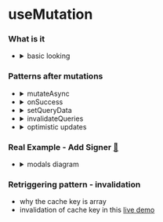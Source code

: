 # useMutation

### What is it

- <details>
  <summary> basic looking </summary>

  ```js
    const { mutate, mutateAsync, isLoading, ... } = useMutation({
        mutationFn: <InsertMutationFunction>
    })
  ```

  </details>

### Patterns after mutations

- <details>
  <summary> mutateAsync</summary>

  ```js
  const { mutateAsync } = useMutation({
    mutationFn: createUser,
  });
  ...

  try {
    const user = await mutateAsync({ name: "username", age: 25 });
  } catch (error) {
    console.error(error);
  }
  ```

    </details>

- <details>
    <summary> onSuccess</summary>

  ```js
  const { mutate } = useMutation({
    mutationFn: createUser,
    onSuccess: (data) => {
      showToast(`${data.data.name} was created
          successfuly`);
    },
  });
  ...

  const submitForm = (e) => {
    mutate(
      { name },
      {
        onSuccess: (data) => {
          const userId = data.data.userID;
          goToRoute(`/user/${userId}`);
        },
      }
    );
  };
  ```

  </details>

- <details>
    <summary> setQueryData </summary>

  ```js
  const queryClient = useQueryClient();
  const { data } = useQuery({
    queryKey: ["allUsers"],
    queryFn: fetchAllData,
  });
  ...

  const { mutate } = useMutation({
    mutationFn: createUser,
    onSuccess: (data) => {
      const user = data.data;
      queryClient.setQueryData(["allUsers"], (prevData) => [user, ...prevData]);
    },
  });
  ```

  </details>

- <details>
    <summary> invalidateQueries </summary>

  ```js
  const queryClient = useQueryClient();
  const { data } = useQuery({
    queryKey: ["allUsers"],
    queryFn: fetchAllData,
  });
  ...

  const { mutate } = useMutation({
    mutationFn: createUser,
    onSuccess: () => {
      queryClient.invalidateQueries({
        queryKey: ["allUsers"],
      });
    },
  });
  ```

  </details>

- <details>
  <summary> optimistic updates </summary>

  ```js
  const mutation = useMutation({
    mutationFn: createUser,
    onMutate: async (user) => {
      const previousUsers = queryClient.getQueryData({
        queryKey: ["allUsers"],
      });
      queryClient.setQueryData(["allUsers"], (prevData) => [user, ...prevData]);
      return { previousUsers };
    },
    onError: (error, user, context) => {
      showToast("Something went wrong...");
      queryClient.setQueryData(["allUsers"], context.previousUsers);
    },
  });
  ```

  </details>

### Real Example - Add Signer [🔗](https://github.com/icapitalnetwork/icn/pull/35819)

- <details>
  <summary> modals diagram </summary>

  ![diagram](Demo-useMutation-Add-Signer.png)

  - Q: Why did the `setQueryData` raise exception of no cache?
  - A: The cache from base modal is gabage-collected once replaced by subsequent modal
  </details>

### Retriggering pattern - invalidation

- why the cache key is array
- invalidation of cache key in this [live demo](https://stackblitz.com/edit/react-query-l3kvru-frrjbb?file=src%2FApp.js)
